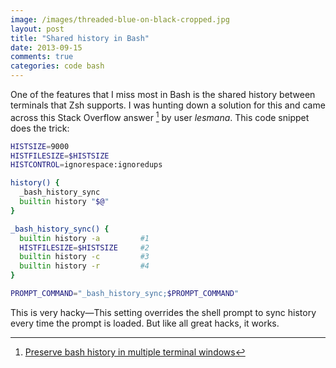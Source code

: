 ```yaml
---
image: /images/threaded-blue-on-black-cropped.jpg
layout: post
title: "Shared history in Bash"
date: 2013-09-15
comments: true
categories: code bash
---
```


One of the features that I miss most in Bash is the shared history between terminals that Zsh supports. I was hunting down a solution for this and came across this Stack Overflow answer [^1] by user *lesmana*. This code snippet does the trick:

```bash
HISTSIZE=9000
HISTFILESIZE=$HISTSIZE
HISTCONTROL=ignorespace:ignoredups

history() {
  _bash_history_sync
  builtin history "$@"
}

_bash_history_sync() {
  builtin history -a         #1
  HISTFILESIZE=$HISTSIZE     #2
  builtin history -c         #3
  builtin history -r         #4
}

PROMPT_COMMAND="_bash_history_sync;$PROMPT_COMMAND"
```
This is very hacky—This setting overrides the shell prompt to sync history every time the prompt is loaded. But like all great hacks, it works.

[^1]: [Preserve bash history in multiple terminal windows](http://stackoverflow.com/questions/103944/real-time-history-export-amongst-bash-terminal-windows/3055135#3055135)
